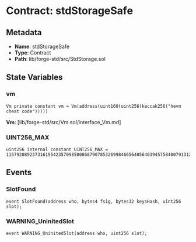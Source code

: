 # Contract: stdStorageSafe

## Metadata

- **Name**: stdStorageSafe
- **Type**: Contract
- **Path**: lib/forge-std/src/StdStorage.sol

## State Variables

### vm

```solidity
Vm private constant vm = Vm(address(uint160(uint256(keccak256("hevm cheat code")))))
```

**Vm**: [lib/forge-std/src/Vm.sol/interface_Vm.md]

### UINT256_MAX

```solidity
uint256 internal constant UINT256_MAX = 115792089237316195423570985008687907853269984665640564039457584007913129639935
```

## Events

### SlotFound

```solidity
event SlotFound(address who, bytes4 fsig, bytes32 keysHash, uint256 slot);
```

### WARNING_UninitedSlot

```solidity
event WARNING_UninitedSlot(address who, uint256 slot);
```
